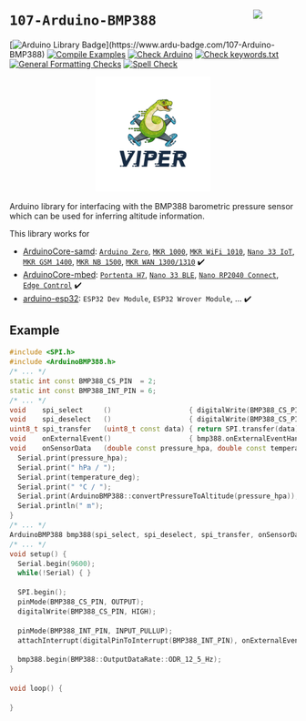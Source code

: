 <a href="https://107-systems.org/"><img align="right" src="https://raw.githubusercontent.com/107-systems/.github/main/logo/107-systems.png" width="15%"></a>
`107-Arduino-BMP388`
====================
[![Arduino Library Badge](https://www.ardu-badge.com/badge/107-Arduino-BMP388.svg?)](https://www.ardu-badge.com/107-Arduino-BMP388)
[![Compile Examples](https://github.com/107-systems/107-Arduino-BMP388/workflows/Compile%20Examples/badge.svg)](https://github.com/107-systems/107-Arduino-BMP388/actions?workflow=Compile+Examples)
[![Check Arduino](https://github.com/107-systems/107-Arduino-BMP388/actions/workflows/check-arduino.yml/badge.svg)](https://github.com/107-systems/107-Arduino-BMP388/actions/workflows/check-arduino.yml)
[![Check keywords.txt](https://github.com/107-systems/107-Arduino-BMP388/actions/workflows/check-keywords-txt.yml/badge.svg)](https://github.com/107-systems/107-Arduino-BMP388/actions/workflows/check-keywords-txt.yml)
[![General Formatting Checks](https://github.com/107-systems/107-Arduino-BMP388/workflows/General%20Formatting%20Checks/badge.svg)](https://github.com/107-systems/107-Arduino-BMP388/actions?workflow=General+Formatting+Checks)
[![Spell Check](https://github.com/107-systems/107-Arduino-BMP388/workflows/Spell%20Check/badge.svg)](https://github.com/107-systems/107-Arduino-BMP388/actions?workflow=Spell+Check)

<p align="center">
  <a href="https://github.com/107-systems/Viper-Firmware"><img src="https://github.com/107-systems/.github/raw/main/logo/viper.jpg" width="40%"></a>
</p>

Arduino library for interfacing with the BMP388 barometric pressure sensor which can be used for inferring altitude information.

This library works for
* [ArduinoCore-samd](https://github.com/arduino/ArduinoCore-samd): [`Arduino Zero`](https://store.arduino.cc/arduino-zero), [`MKR 1000`](https://store.arduino.cc/arduino-mkr1000-wifi), [`MKR WiFi 1010`](https://store.arduino.cc/arduino-mkr-wifi-1010), [`Nano 33 IoT`](https://store.arduino.cc/arduino-nano-33-iot), [`MKR GSM 1400`](https://store.arduino.cc/arduino-mkr-gsm-1400-1415), [`MKR NB 1500`](https://store.arduino.cc/arduino-mkr-nb-1500-1413), [`MKR WAN 1300/1310`](https://store.arduino.cc/mkr-wan-1310) :heavy_check_mark:
* [ArduinoCore-mbed](https://github.com/arduino/ArduinoCore-mbed): [`Portenta H7`](https://store.arduino.cc/portenta-h7), [`Nano 33 BLE`](https://store.arduino.cc/arduino-nano-33-ble), [`Nano RP2040 Connect`](https://store.arduino.cc/nano-rp2040-connect), [`Edge Control`](https://store.arduino.cc/edge-control) :heavy_check_mark:
* [arduino-esp32](https://github.com/espressif/arduino-esp32): `ESP32 Dev Module`, `ESP32 Wrover Module`, ... :heavy_check_mark:

## Example
```C++
#include <SPI.h>
#include <ArduinoBMP388.h>
/* ... */
static int const BMP388_CS_PIN  = 2;
static int const BMP388_INT_PIN = 6;
/* ... */
void    spi_select     ()                   { digitalWrite(BMP388_CS_PIN, LOW); }
void    spi_deselect   ()                   { digitalWrite(BMP388_CS_PIN, HIGH); }
uint8_t spi_transfer   (uint8_t const data) { return SPI.transfer(data); }
void    onExternalEvent()                   { bmp388.onExternalEventHandler(); }
void    onSensorData   (double const pressure_hpa, double const temperature_deg) {
  Serial.print(pressure_hpa);
  Serial.print(" hPa / ");
  Serial.print(temperature_deg);
  Serial.print(" °C / ");
  Serial.print(ArduinoBMP388::convertPressureToAltitude(pressure_hpa));
  Serial.println(" m");
}
/* ... */
ArduinoBMP388 bmp388(spi_select, spi_deselect, spi_transfer, onSensorData);
/* ... */
void setup() {
  Serial.begin(9600);
  while(!Serial) { }

  SPI.begin();
  pinMode(BMP388_CS_PIN, OUTPUT);
  digitalWrite(BMP388_CS_PIN, HIGH);

  pinMode(BMP388_INT_PIN, INPUT_PULLUP);
  attachInterrupt(digitalPinToInterrupt(BMP388_INT_PIN), onExternalEvent, FALLING);

  bmp388.begin(BMP388::OutputDataRate::ODR_12_5_Hz);
}

void loop() {

}
```
